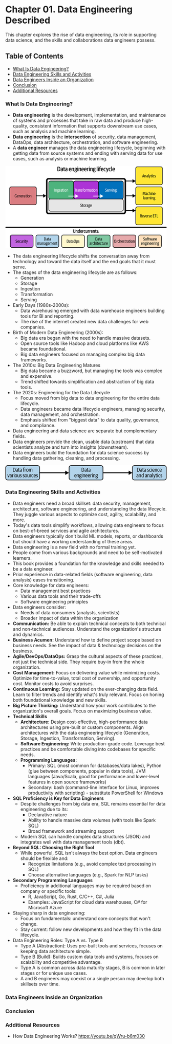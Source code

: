# Chapter 01. Data Engineering Described
This chapter explores the rise of data engineering, its role in supporting data science, and the skills and collaborations data engineers possess.

## Table of Contents

* [What Is Data Engineering?](#what-is-data-engineering)
* [Data Engineering Skills and Activities](#data-engineering-skills-and-activities)
* [Data Engineers Inside an Organization](#data-engineers-inside-an-organization)
* [Conclusion](#conclusion)
* [Additional Resources](#additional-resources)

### What Is Data Engineering?
* **Data engineering** is the development, implementation, and maintenance of systems and processes that take in raw data and produce high-quality, consistent information that supports downstream use cases, such as analysis and machine learning.
* **Data engineering** is the **intersection** of security, data management, DataOps, data architecture, orchestration, and software engineering.
* A **data engineer** manages the data engineering lifecycle, beginning with getting data from source systems and ending with serving data for use cases, such as analysis or machine learning.

<p align="center">
  <img src="./resources/images/The%20data%20engineering%20lifecycle.png" alt="The data engineering lifecycle"/>
</p>

* The data engineering lifecycle shifts the conversation away from technology and toward the data itself and the end goals that it must serve.
* The stages of the data engineering lifecycle are as follows:
    * Generation
    * Storage
    * Ingestion
    * Transformation
    * Serving
* Early Days (1980s-2000s):
    *  Data warehousing emerged with data warehouse engineers building tools for BI and reporting.
    * The rise of the internet created new data challenges for web companies.
* Birth of Modern Data Engineering (2000s):
    * Big data era began with the need to handle massive datasets.
    * Open source tools like Hadoop and cloud platforms like AWS became foundational.
    * Big data engineers focused on managing complex big data frameworks.
* The 2010s: Big Data Engineering Matures
    * Big data became a buzzword, but managing the tools was complex and expensive.
    * Trend shifted towards simplification and abstraction of big data tools.
* The 2020s: Engineering for the Data Lifecycle
    * Focus moved from big data to data engineering for the entire data lifecycle.
    * Data engineers became data lifecycle engineers, managing security, data management, and orchestration.
    * Emphasis shifted from "biggest data" to data quality, governance, and compliance.
* Data engineering and data science are separate but complementary fields.
* Data engineers provide the clean, usable data (upstream) that data scientists analyze and turn into insights (downstream).
* Data engineers build the foundation for data science success by handling data gathering, cleaning, and processing.
<p align="center">
  <img src="./resources/images/A data engineer gets data and provides value from the data.png" alt="A data engineer gets data and provides value from the data"/>
</p>

### Data Engineering Skills and Activities
* Data engineers need a broad skillset: data security, management, architecture, software engineering, and understanding the data lifecycle. They juggle various aspects to optimize cost, agility, scalability, and more.
* Today's data tools simplify workflows, allowing data engineers to focus on best-of-breed services and agile architectures.
* Data engineers typically don't build ML models, reports, or dashboards but should have a working understanding of these areas.
* Data engineering is a new field with no formal training yet.
* People come from various backgrounds and need to be self-motivated learners.
* This book provides a foundation for the knowledge and skills needed to be a data engineer.
* Prior experience in data-related fields (software engineering, data analysis) eases transitioning.
* Core knowledge for data engineers:
    * Data management best practices
    * Various data tools and their trade-offs
    * Software engineering principles
* Data engineers consider:
    * Needs of data consumers (analysts, scientists)
    * Broader impact of data within the organization
*  **Communication:** Be able to explain technical concepts to both technical and non-technical audiences. Understand the organization's structure and dynamics.
 *  **Business Acumen:** Understand how to define project scope based on business needs.  See the impact of data & technology decisions on the business.
 *  **Agile/DevOps/DataOps:** Grasp the cultural aspects of these practices, not just the technical side. They require buy-in from the whole organization.
 *  **Cost Management:** Focus on delivering value while minimizing costs. Optimize for time-to-value, total cost of ownership, and opportunity cost. Monitor costs to avoid surprises.
 *  **Continuous Learning:** Stay updated on the ever-changing data field. Learn to filter trends and identify what's truly relevant. Focus on honing both foundational knowledge and new skills.
 *  **Big Picture Thinking:** Understand how your work contributes to the organization's overall goals. Focus on maximizing business value.
 *  **Technical Skills**
    *  **Architecture:** Design cost-effective, high-performance data architectures using pre-built or custom components. Align architectures with the data engineering lifecycle (Generation, Storage, Ingestion, Transformation, Serving).
    *  **Software Engineering:**  Write production-grade code. Leverage best practices and be comfortable diving into codebases for specific needs. 
    *  **Programming Languages:**
        * Primary: SQL (most common for databases/data lakes), Python (glue between components, popular in data tools), JVM languages (Java/Scala, good for performance and lower-level features in open source frameworks)
        * Secondary: bash (command-line interface for Linux, improves productivity with scripting) - substitute PowerShell for Windows
* **SQL Proficiency is Key for Data Engineers**
    * Despite challenges from big data era, SQL remains essential for data engineering due to its:
        * Declarative nature
        * Ability to handle massive data volumes (with tools like Spark SQL)
        * Broad framework and streaming support
    * Modern SQL can handle complex data structures (JSON) and integrates well with data management tools (dbt).
* **Beyond SQL: Choosing the Right Tool**
    * While powerful, SQL isn't always the best option. Data engineers should be flexible and:
        * Recognize limitations (e.g., avoid complex text processing in SQL)
        * Choose alternative languages (e.g., Spark for NLP tasks)
* **Secondary Programming Languages**
    * Proficiency in additional languages may be required based on company or specific tools:
        * R, JavaScript, Go, Rust, C/C++, C#, Julia
        * Examples: JavaScript for cloud data warehouses, C# for Microsoft Azure
* Staying sharp in data engineering:
    * Focus on fundamentals: understand core concepts that won't change.
    * Stay current: follow new developments and how they fit in the data lifecycle.
* Data Engineering Roles: Type A vs. Type B
  * Type A (Abstraction): Uses pre-built tools and services, focuses on keeping data architecture simple. 
  * Type B (Build): Builds custom data tools and systems, focuses on scalability and competitive advantage.
  * Type A is common across data maturity stages, B is common in later stages or for unique use cases. 
  * A and B engineers may coexist or a single person may develop both skillsets over time.

### Data Engineers Inside an Organization
### Conclusion
### Additional Resources
* How Data Engineering Works? https://youtu.be/qWru-b6m030